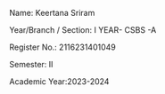 Name: Keertana Sriram

Year/Branch / Section: I YEAR- CSBS -A

Register No.: 2116231401049

Semester: II

Academic Year:2023-2024
